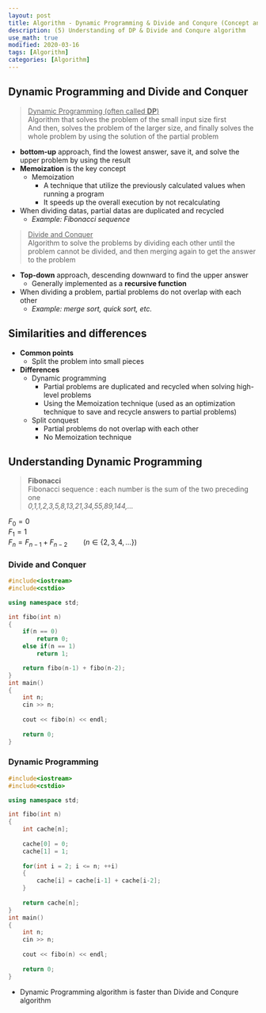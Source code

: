 ```yaml
---
layout: post
title: Algorithm - Dynamic Programming & Divide and Conqure (Concept and C++ examples)
description: (5) Understanding of DP & Divide and Conqure algorithm
use_math: true
modified: 2020-03-16
tags: [Algorithm]
categories: [Algorithm]
---
```


## Dynamic Programming and Divide and Conquer

> <u>Dynamic Programming (often called <b>DP</b>)</u>  
> Algorithm that solves the problem of the small input size first  
> And then, solves the problem of the larger size, and finally solves the whole problem by using the solution of the partial problem


- **bottom-up** approach, find the lowest answer, save it, and solve the upper problem by using the result
- **Memoization** is the key concept
	- Memoization
		- A technique that utilize the previously calculated values when running a program  
		- It speeds up the overall execution by not recalculating
- When dividing datas, partial datas are duplicated and recycled
	- _Example: Fibonacci sequence_


> <u>Divide and Conquer</u>  
> Algorithm to solve the problems by dividing each other until the problem cannot be divided, and then merging again to get the answer to the problem  


- **Top-down** approach, descending downward to find the upper answer  
	- Generally implemented as a **recursive function**  
-  When dividing a problem, partial problems do not overlap with each other  
	- _Example: merge sort, quick sort, etc._

## Similarities and differences
- **Common points**
	- Split the problem into small pieces
- **Differences**
	- Dynamic programming
		- Partial problems are duplicated and recycled when solving high-level problems
		- Using the Memoization technique (used as an optimization technique to save and recycle answers to partial problems)
	- Split conquest
		- Partial problems do not overlap with each other
		- No Memoization technique

## Understanding Dynamic Programming  
> **Fibonacci**  
> Fibonacci sequence : each number is the sum of the two preceding one  
> *0,1,1,2,3,5,8,13,21,34,55,89,144,...*  


$F_0=0$  
$F_1=1$  
$F_n=F_{n-1}+F_{n-2}\qquad(n\in\{2,3,4,\dots\})$  


### Divide and Conquer  

```cpp
#include<iostream>
#include<cstdio>

using namespace std;

int fibo(int n)
{
	if(n == 0)
		return 0;
	else if(n == 1)
		return 1;

	return fibo(n-1) + fibo(n-2);
}
int main()
{
	int n;
	cin >> n;
	
	cout << fibo(n) << endl;
	
	return 0;
}
```

### Dynamic Programming

```cpp
#include<iostream>
#include<cstdio>

using namespace std;

int fibo(int n)
{
	int cache[n];
	
	cache[0] = 0;
	cache[1] = 1;
	
	for(int i = 2; i <= n; ++i)
	{
		cache[i] = cache[i-1] + cache[i-2];
	}
	
	return cache[n];
}
int main()
{
	int n;
	cin >> n;
	
	cout << fibo(n) << endl;
	
	return 0;
}
```
* Dynamic Programming algorithm is faster than Divide and Conqure algorithm  
